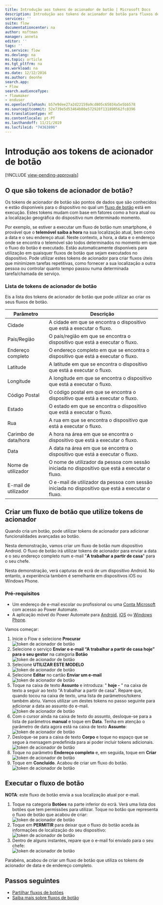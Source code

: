 ```yaml
---
title: Introdução aos tokens de acionador de botão | Microsoft Docs
description: Introdução aos tokens de acionador de botão para fluxos de botão Microsoft.
services: ''
suite: flow
documentationcenter: na
author: msftman
manager: anneta
editor: ''
tags: ''
ms.service: flow
ms.devlang: na
ms.topic: article
ms.tgt_pltfrm: na
ms.workload: na
ms.date: 12/12/2016
ms.author: deonhe
search.app:
- Flow
search.audienceType:
- flowmaker
- enduser
ms.openlocfilehash: b57e9dee27a2d22159a9cd805c65034a5e5bb578
ms.sourcegitcommit: 52e739e5d53464b80e572928f131890562fc0396
ms.translationtype: HT
ms.contentlocale: pt-PT
ms.lasthandoff: 11/21/2019
ms.locfileid: "74363896"
---
```

# <a name="get-started-with-button-trigger-tokens"></a>Introdução aos tokens de acionador de botão
[!INCLUDE [view-pending-approvals](includes/cc-rebrand.md)]
## <a name="what-are-button-trigger-tokens"></a>O que são tokens de acionador de botão?
Os tokens de acionador de botão são pontos de dados que são conhecidos e estão disponíveis para o dispositivo no qual um [fluxo de botão](introduction-to-button-flows.md) está em execução. Estes tokens mudam com base em fatores como a hora atual ou a localização geográfica do dispositivo num determinado momento.  

Por exemplo, se estiver a executar um fluxo de botão num smartphone, é provável que o **telemóvel saiba a hora** na sua localização atual, bem como a data e o seu endereço atual. Neste contexto, a hora, a data e o endereço onde se encontra o telemóvel são todos determinados no momento em que o fluxo do botão é executado. Estão automaticamente disponíveis para utilização em quaisquer fluxos de botão que sejam executados no dispositivo. Pode utilizar estes tokens de acionador para criar fluxos úteis que minimizem tarefas repetitivas, como fornecer a sua localização a outra pessoa ou controlar quanto tempo passou numa determinada tarefa/chamada de serviço.

### <a name="list-of-button-trigger-tokens"></a>Lista de tokens de acionador de botão
Eis a lista dos tokens de acionador de botão que pode utilizar ao criar os seus fluxos de botão.

| Parâmetro | Descrição |
| --- | --- |
| Cidade |A cidade em que se encontra o dispositivo que está a executar o fluxo. |
| País/Região |O país/região em que se encontra o dispositivo que está a executar o fluxo. |
| Endereço completo |O endereço completo em que se encontra o dispositivo que está a executar o fluxo. |
| Latitude |A latitude em que se encontra o dispositivo que está a executar o fluxo. |
| Longitude |A longitude em que se encontra o dispositivo que está a executar o fluxo. |
| Código Postal |O código postal em que se encontra o dispositivo que está a executar o fluxo. |
| Estado |O estado em que se encontra o dispositivo que está a executar o fluxo. |
| Rua |A rua em que se encontra o dispositivo que está a executar o fluxo. |
| Carimbo de data/hora |A hora na área em que se encontra o dispositivo que está a executar o fluxo. |
| Data |A data na área em que se encontra o dispositivo que está a executar o fluxo. |
| Nome de utilizador |O nome de utilizador da pessoa com sessão iniciada no dispositivo que está a executar o fluxo. |
| E-mail de utilizador |O e-mail de utilizador da pessoa com sessão iniciada no dispositivo que está a executar o fluxo. |

## <a name="create-a-button-flow-that-uses-trigger-tokens"></a>Criar um fluxo de botão que utilize tokens de acionador
Quando cria um botão, pode utilizar tokens de acionador para adicionar funcionalidades avançadas ao botão.

Nesta demonstração, vamos criar um fluxo de botão num dispositivo Android. O fluxo de botão irá utilizar tokens de acionador para enviar a data e o seu endereço completo num e-mail "**A trabalhar a partir de casa**" para o seu chefe.

Nesta demonstração, verá capturas de ecrã de um dispositivo Android. No entanto, a experiência também é semelhante em dispositivos iOS ou Windows Phone.

### <a name="prerequisites"></a>Pré-requisitos
* Um endereço de e-mail escolar ou profissional ou uma [Conta Microsoft](https://account.microsoft.com/about?refd=www.microsoft.com) com acesso ao Power Automate.
* A aplicação móvel do Power Automate para [Android](https://aka.ms/flowmobiledocsandroid), [iOS](https://aka.ms/flowmobiledocsios) ou [Windows Phone](https://aka.ms/flowmobilewindows).

Vamos começar:

1. Inicie o Flow e selecione **Procurar**   
   ![token de acionador de botão](./media/introduction-to-button-trigger-tokens/1.png)  
2. Selecione o serviço **Enviar o e-mail “A trabalhar a partir de casa hoje” para o seu gestor** na categoria **Botão**   
   ![token de acionador de botão](./media/introduction-to-button-trigger-tokens/2.png)  
3. Selecione **UTILIZAR ESTE MODELO**  
   ![token de acionador de botão](./media/introduction-to-button-trigger-tokens/3.png)  
4. Selecione **Editar** no cartão **Enviar um e-mail**  
   ![token de acionador de botão](./media/introduction-to-button-trigger-tokens/3-5.png)  
5. Toque na caixa de texto **Assunto** e introduza: " **hoje -** " na caixa de texto a seguir ao texto "A trabalhar a partir de casa". Repare que, quando tocou na caixa de texto, uma lista de parâmetros/tokens também abriu. Vamos utilizar um destes tokens no passo seguinte para adicionar a data ao assunto do e-mail.  
   ![token de acionador de botão](./media/introduction-to-button-trigger-tokens/4.png)  
6. Com o cursor ainda na caixa de texto do assunto, desloque-se para a lista de parâmetros **manual** e toque em **Data**. Tenha em atenção o parâmetro de data agora está na caixa de texto **Assunto**:  
   ![token de acionador de botão](./media/introduction-to-button-trigger-tokens/6.png)  
7. Desloque-se para a caixa de texto **Corpo** e toque no espaço que se segue à mensagem predefinida para aí poder incluir tokens adicionais.  
   ![token de acionador de botão](./media/introduction-to-button-trigger-tokens/7.png)  
8. Toque no parâmetro **Endereço completo** e, em seguida, toque em **Criar**  
   ![token de acionador de botão](./media/introduction-to-button-trigger-tokens/8.png)  
9. Toque em **Concluído**. Acabou de criar um fluxo do botão.  
   ![token de acionador de botão](./media/introduction-to-button-trigger-tokens/9.png)  

## <a name="run-the-button-flow"></a>Executar o fluxo de botão
**NOTA**: este fluxo de botão envia a sua localização atual por e-mail.  

1. Toque na categoria **Botões** na parte inferior do ecrã. Verá uma lista dos botões que tem permissões para utilizar. Toque no botão que representa o fluxo de botão que acabou de criar:  
   ![token de acionador de botão](./media/introduction-to-button-trigger-tokens/10.png)  
2. Toque em **PERMITIR** para deixar que o fluxo do botão aceda às informações de localização do seu dispositivo:  
   ![token de acionador de botão](./media/introduction-to-button-trigger-tokens/11.png)  
3. Dentro de alguns instantes, repare que o e-mail foi enviado para o seu chefe:  
   ![token de acionador de botão](./media/introduction-to-button-trigger-tokens/12.png)  

Parabéns, acabou de criar um fluxo de botão que utiliza os tokens de acionador de data e de endereço completo. 

## <a name="next-steps"></a>Passos seguintes
* [Partilhar fluxos de botões](share-buttons.md)
* [Saiba mais sobre fluxos de botão](introduction-to-button-flows.md)
